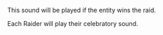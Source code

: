This sound will be played if the entity wins the raid.

Each Raider will play their celebratory sound.